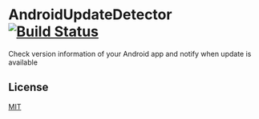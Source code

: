 AndroidUpdateDetector [![Build Status](https://travis-ci.org/daisy1754/UpdateDetector-Android.svg?branch=master)](https://travis-ci.org/daisy1754/UpdateDetector-Android)
=======
Check version information of your Android app and notify when update is available


License
--------
[MIT](LICENSE.txt)
